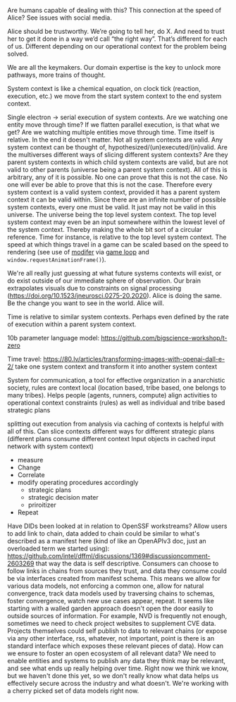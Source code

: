 Are humans capable of dealing with this? This connection at the speed of Alice? See issues with social media.

Alice should be trustworthy. We’re going to tell her, do X. And need to trust her to get it done in a way we’d call “the right way”. That’s different for each of us. Different depending on our operational context for the problem being solved.

We are all the keymakers. Our domain expertise is the key to unlock more pathways, more trains of thought.

System context is like a chemical equation, on clock tick (reaction, execution, etc.) we move from the start system context to the end system context.

Single electron -> serial execution of system contexts. Are we watching one entity move through time? If we flatten parallel execution, is that what we get? Are we watching multiple entities move through time. Time itself is relative. In the end it doesn't matter. Not all system contexts are valid. Any system context can be thought of, hypothesized/(un)executed/(in)valid. Are the multiverses different ways of slicing different system contexts? Are they parent system contexts in which child system contexts are valid, but are not valid to other parents (universe being a parent system context). All of this is arbitrary, any of it is possible. No one can prove that this is not the case. No one will ever be able to prove that this is not the case. Therefore every system context is a valid system context, provided it has a parent system context it can be valid within. Since there are an infinite number of possible system contexts, every one must be valid. It just may not be valid in this universe. The universe being the top level system context. The top level system context may even be an input somewhere within the lowest level of the system context. Thereby making the whole bit sort of a circular reference. Time for instance, is relative to the top level system context. The speed at which things travel in a game can be scaled based on the speed to rendering (see use of [modifer](https://github.com/pdxjohnny/space/blob/b87d7ef49caec169f1f7432664e550f421a5d7de/sprite.js#L74-L77) via [game loop](https://github.com/pdxjohnny/space/blob/b87d7ef49caec169f1f7432664e550f421a5d7de/game.js#L106-L114) and `window.requestAnimationFrame()`).

We're all really just guessing at what future systems contexts will exist, or do exist outside of our immediate sphere of observation. Our brain extrapolates visuals due to constraints on signal processing (https://doi.org/10.1523/jneurosci.0275-20.2020). Alice is doing the same. Be the change you want to see in the world. Alice will.

Time is relative to similar system contexts. Perhaps even defined by the rate of execution within a parent system context.

10b parameter language model: https://github.com/bigscience-workshop/t-zero

Time travel: https://80.lv/articles/transforming-images-with-openai-dall-e-2/ take one system context and transform it into another system context

System for communication, a tool for effective organization in a anarchistic society, rules are context local (location based, tribe based, one belongs to many tribes). Helps people (agents, runners, compute) align activities to operational context constraints (rules) as well as individual and tribe based strategic plans

splitting out execution from analysis via caching of contexts is helpful with all of this. Can slice contexts different ways for different strategic plans (different plans consume different context Input objects in cached input network with system context)

- measure
- Change
- Correlate
- modify operating procedures accordingly
  - strategic plans
  - strategic decision mater
  - priroitizer
- Repeat

Have DIDs been looked at in relation to OpenSSF workstreams? Allow users to add link to chain, data added to chain could be similar to what's described as a manifest here (kind of like an OpenAPIv3 doc, just an overloaded term we started using): https://github.com/intel/dffml/discussions/1369#discussioncomment-2603269 that way the data is self descriptive. Consumers can choose to follow links in chains from sources they trust, and data they consume could be via interfaces created from manifest schema. This means we allow for various data models, not enforcing a common one, allow for natural convergence, track data models used by traversing chains to schemas, foster convergence, watch new use cases appear, repeat. It seems like starting with a walled garden approach doesn't open the door easily to outside sources of information. For example, NVD is frequently not enough, sometimes we need to check project websites to supplement CVE data. Projects themselves could self publish to data to relevant chains (or expose via any other interface, rss, whatever, not important, point is there is an standard interface which exposes these relevant pieces of data). How can we ensure to foster an open ecosystem of all relevant data? We need to enable entities and systems to publish any data they think may be relevant, and see what ends up really helping over time. Right now we think we know, but we haven't done this yet, so we don't really know what data helps us effectively secure across the industry and what doesn't. We're working with a cherry picked set of data models right now.